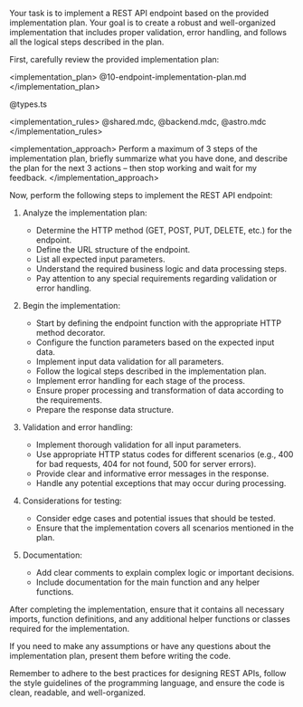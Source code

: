 Your task is to implement a REST API endpoint based on the provided implementation plan. Your goal is to create a robust and well-organized implementation that includes proper validation, error handling, and follows all the logical steps described in the plan.

First, carefully review the provided implementation plan:

<implementation_plan>
@10-endpoint-implementation-plan.md
</implementation_plan>

<types>
@types.ts
</types>

<implementation_rules>
@shared.mdc, @backend.mdc, @astro.mdc
</implementation_rules>

<implementation_approach>
Perform a maximum of 3 steps of the implementation plan, briefly summarize what you have done, and describe the plan for the next 3 actions – then stop working and wait for my feedback.
</implementation_approach>

Now, perform the following steps to implement the REST API endpoint:

1. Analyze the implementation plan:

   - Determine the HTTP method (GET, POST, PUT, DELETE, etc.) for the endpoint.
   - Define the URL structure of the endpoint.
   - List all expected input parameters.
   - Understand the required business logic and data processing steps.
   - Pay attention to any special requirements regarding validation or error handling.

2. Begin the implementation:

   - Start by defining the endpoint function with the appropriate HTTP method decorator.
   - Configure the function parameters based on the expected input data.
   - Implement input data validation for all parameters.
   - Follow the logical steps described in the implementation plan.
   - Implement error handling for each stage of the process.
   - Ensure proper processing and transformation of data according to the requirements.
   - Prepare the response data structure.

3. Validation and error handling:

   - Implement thorough validation for all input parameters.
   - Use appropriate HTTP status codes for different scenarios (e.g., 400 for bad requests, 404 for not found, 500 for server errors).
   - Provide clear and informative error messages in the response.
   - Handle any potential exceptions that may occur during processing.

4. Considerations for testing:

   - Consider edge cases and potential issues that should be tested.
   - Ensure that the implementation covers all scenarios mentioned in the plan.

5. Documentation:
   - Add clear comments to explain complex logic or important decisions.
   - Include documentation for the main function and any helper functions.

After completing the implementation, ensure that it contains all necessary imports, function definitions, and any additional helper functions or classes required for the implementation.

If you need to make any assumptions or have any questions about the implementation plan, present them before writing the code.

Remember to adhere to the best practices for designing REST APIs, follow the style guidelines of the programming language, and ensure the code is clean, readable, and well-organized.
